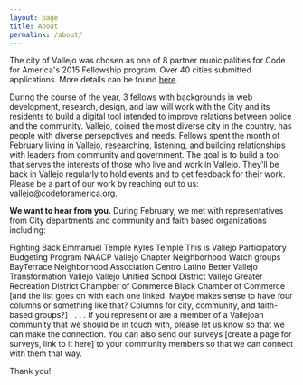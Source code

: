 ```yaml
---
layout: page
title: About
permalink: /about/
---
```


The city of Vallejo was chosen as one of 8 partner municipalities for Code for America's 2015 Fellowship program. Over 40 cities submitted applications. More details can be found [here](http://www.codeforamerica.org/governments/vallejo/).

During the course of the year, 3 fellows with backgrounds in web development, research, design, and law will work with the City and its residents to build a digital tool intended to improve relations between police and the community. Vallejo, coined the most diverse city in the country, has people with diverse persepctives and needs. Fellows spent the month of February living in Vallejo, researching, listening, and building relationships with leaders from community and government. The goal is to build a tool that serves the interests of those who live and work in Vallejo. They'll be back in Vallejo regularly to hold events and to get feedback for their work. Please be a part of our work by reaching out to us: vallejo@codeforamerica.org.

<b>We want to hear from you.</b>
During February, we met with representatives from City departments and community and faith based organizations including:

Fighting Back
Emmanuel Temple
Kyles Temple
This is Vallejo
Participatory Budgeting Program
NAACP Vallejo Chapter
Neighborhood Watch groups
BayTerrace Neighborhood Association
Centro Latino
Better Vallejo
Transformation Vallejo
Vallejo Unified School District
Vallejo Greater Recreation District
Champber of Commerce
Black Chamber of Commerce
[and the list goes on with each one linked. Maybe makes sense to have four columns or something like that? Columns for city, community, and faith-based groups?]
. . . .
If you represent or are a member of a Vallejoan community that we should be in touch with, please let us know so that we can make the connection. You can also send our surveys [create a page for surveys, link to it here] to your community members so that we can connect with them that way.

Thank you!










